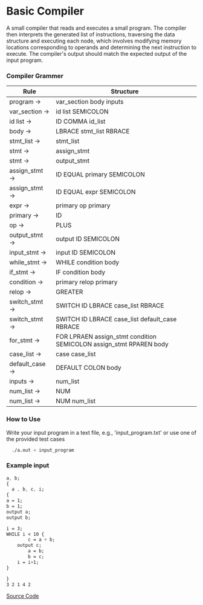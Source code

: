 
# Basic Compiler

A small compiler that reads and executes a small program. The compiler then interprets the generated list of instructions, traversing the data structure and executing each node, which involves modifying memory locations corresponding to operands and determining the next instruction to execute. The compiler's output should match the expected output of the input program.

### Compiler Grammer
| Rule           | Structure 								|
|----------------|----------------------------------------------------------------------|
| program      → |  var_section body inputs                                             |
| var_section  → |  id list SEMICOLON                                                   |
| id list      → | ID COMMA id_list | ID                                                |
| body         → | LBRACE stmt_list RBRACE                                              |
| stmt_list    → | stmt_list | stmt                                                     |
| stmt         → | assign_stmt | while_stmt | if_stmt | switch_stmt | for_stmt          |
| stmt         → | output_stmt | input_stmt                                             |
| assign_stmt  → | ID EQUAL primary SEMICOLON                                           |
| assign_stmt  → | ID EQUAL expr SEMICOLON                                              |
| expr         → | primary op primary                                                   |
| primary      → | ID | NUM                                                             |
| op           → | PLUS | MINUS | MULT | DIV                                            |
| output_stmt  → | output ID SEMICOLON                                                  |
| input_stmt   → | input ID SEMICOLON                                                   |
| while_stmt   → | WHILE condition body                                                 |
| if_stmt      → | IF condition body                                                    |
| condition    → | primary relop primary                                                |
| relop        → | GREATER | LESS | NOTEQUAL                                            |
| switch_stmt  → | SWITCH ID LBRACE case_list RBRACE                                    |
| switch_stmt  → | SWITCH ID LBRACE case_list default_case RBRACE                       |
| for_stmt     → | FOR LPRAEN assign_stmt condition SEMICOLON assign_stmt RPAREN body   |
| case_list    → | case case_list | case                                                |
| default_case → | DEFAULT COLON body                                                   |
| inputs       → | num_list                                                             |
| num_list     → | NUM                                                                  |
| num_list     → |NUM num_list                                                          |

### How to Use

 Write your input program in a text file, e.g., 'input_program.txt' or use one of the provided test cases
```bash
  ./a.out < input_program
```

### Example input

```css
a, b;
{
  a , b, c, i;
{
a = 1;
b = 1;
output a;
output b;

i = 3;
WHILE i < 10 {
        c = a + b;
	output c;
        a = b;
        b = c;
	i = i+1;
}

}
3 2 1 4 2
```
[Source Code](https://github.com/airtimeEnthusiast/Simple_Compiler/tree/main)
